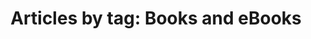 ---
layout: blog_by_tag
title: 'Articles by tag: Books and eBooks'
tag: books
permalink: /blog/tag/books/
---